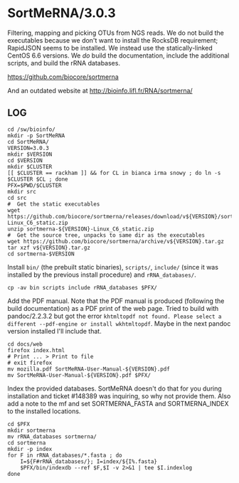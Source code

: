 SortMeRNA/3.0.3
===============

Filtering, mapping and picking OTUs from NGS reads.  We do not build the
executables because we don't want to install the RocksDB requirement; RapidJSON
seems to be installed.  We instead use the statically-linked CentOS 6.6
versions.  We *do* build the documentation, include the additional scripts, and
build the rRNA databases.

<https://github.com/biocore/sortmerna>

And an outdated website at <http://bioinfo.lifl.fr/RNA/sortmerna/>


LOG
---

    cd /sw/bioinfo/
    mkdir -p SortMeRNA
    cd SortMeRNA/
    VERSION=3.0.3
    mkdir $VERSION
    cd $VERSION
    mkdir $CLUSTER
    [[ $CLUSTER == rackham ]] && for CL in bianca irma snowy ; do ln -s $CLUSTER $CL ; done
    PFX=$PWD/$CLUSTER
    mkdir src
    cd src
    #  Get the static executables
    wget https://github.com/biocore/sortmerna/releases/download/v${VERSION}/sortmerna-${VERSION}-Linux_C6_static.zip
    unzip sortmerna-${VERSION}-Linux_C6_static.zip
    #  Get the source tree, unpacks to same dir as the executables
    wget https://github.com/biocore/sortmerna/archive/v${VERSION}.tar.gz
    tar xzf v${VERSION}.tar.gz
    cd sortmerna-$VERSION

Install `bin/` (the prebuilt static binaries), `scripts/`, `include/` (since it
was installed by the previous install procedure) and `rRNA_databases/`.

    cp -av bin scripts include rRNA_databases $PFX/

Add the PDF manual.  Note that the PDF manual is produced (following the build
documentation) as a PDF print of the web page.  Tried to build with pandoc/2.2.3.2
but got the error `khtmltopdf not found. Please select a different --pdf-engine or install wkhtmltopdf`.
Maybe in the next pandoc version installed I'll include that.

    cd docs/web
    firefox index.html
    # Print ... > Print to file
    # exit firefox
    mv mozilla.pdf SortMeRNA-User-Manual-${VERSION}.pdf
    mv SortMeRNA-User-Manual-${VERSION}.pdf $PFX/

Index the provided databases.  SortMeRNA doesn't do that
for you during installation and ticket #148389 was inquiring, so why not
provide them.  Also add a note to the mf and set SORTMERNA_FASTA and
SORTMERNA_INDEX to the installed locations.

    cd $PFX
    mkdir sortmerna
    mv rRNA_databases sortmerna/
    cd sortmerna
    mkdir -p index
    for F in rRNA_databases/*.fasta ; do
        I=${F#rRNA_databases/}; I=index/${I%.fasta}
        $PFX/bin/indexdb --ref $F,$I -v 2>&1 | tee $I.indexlog
    done

